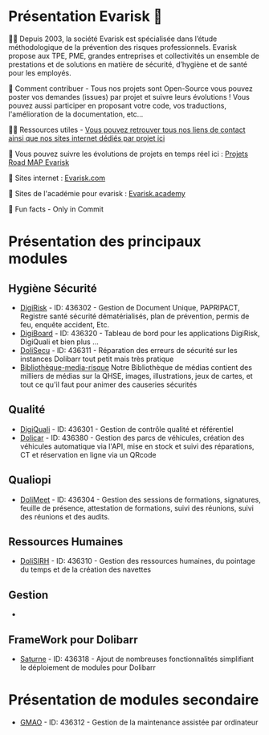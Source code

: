# Présentation Evarisk 👋

🙋‍♀️ Depuis 2003, la société Evarisk est spécialisée dans l’étude méthodologique de la prévention des risques professionnels. Evarisk propose aux TPE, PME, grandes entreprises et collectivités un ensemble de prestations et de solutions en matière de sécurité, d’hygiène et de santé pour les employés.

🌈 Comment contribuer - Tous nos projets sont Open-Source vous pouvez poster vos demandes (issues) par projet et suivre leurs évolutions ! Vous pouvez aussi participer en proposant votre code, vos traductions, l'amélioration de la documentation, etc...

👩‍💻 Ressources utiles - [Vous pouvez retrouver tous nos liens de contact ainsi que nos sites internet dédiés par projet ici](https://www.evarisk.com/linktree)

🧙 Vous pouvez suivre les évolutions de projets en temps réel ici : [Projets Road MAP Evarisk](https://github.com/orgs/Evarisk/projects/40/views/1?layout=board)

👩‍ Sites internet : [Evarisk.com](https://www.evarisk.com/)

👩‍ Sites de l'académie pour evarisk : [Evarisk.academy](https://evarisk.academy)

🍿 Fun facts - Only in Commit

# Présentation des principaux modules
## Hygiène Sécurité
- [DigiRisk](https://github.com/Evarisk/Digirisk) - ID: 436302 - Gestion de Document Unique, PAPRIPACT, Registre santé sécurité dématérialisés, plan de prévention, permis de feu, enquête accident, Etc.
- [DigiBoard](https://github.com/Evarisk/digiboard) - ID: 436320 - Tableau de bord pour les applications DigiRisk, DigiQuali et bien plus ...
- [DoliSecu](https://github.com/Evarisk/dolisecu) - ID: 436311 - Réparation des erreurs de sécurité sur les instances Dolibarr tout petit mais très pratique
- [Bibliothèque-media-risque](https://github.com/Evarisk/bibliotheque-media-risque) Notre Bibliothèque de médias contient des milliers de médias sur la QHSE, images, illustrations, jeux de cartes, et tout ce qu'il faut pour animer des causeries sécurités
## Qualité
- [DigiQuali](https://github.com/Evarisk/DigiQuali) - ID: 436301 - Gestion de contrôle qualité et référentiel
- [Dolicar](https://github.com/Evarisk/dolicar) - ID: 436380 - Gestion des parcs de véhicules, création des véhicules automatique via l'API, mise en stock et suivi des réparations, CT et réservation en ligne via un QRcode
## Qualiopi
- [DoliMeet](https://github.com/Evarisk/dolimeet) - ID: 436304 - Gestion des sessions de formations, signatures, feuille de présence, attestation de formations, suivi des réunions, suivi des réunions et des audits.
## Ressources Humaines
- [DoliSIRH](https://github.com/Evarisk/DoliSIRH) - ID: 436310 - Gestion des ressources humaines, du pointage du temps et de la création des navettes
## Gestion
- 
## FrameWork pour Dolibarr
- [Saturne](https://github.com/Evarisk/Saturne) - ID: 436318 - Ajout de nombreuses fonctionnalités simplifiant le déploiement de modules pour Dolibarr

# Présentation de modules secondaire
- [GMAO](https://github.com/Evarisk/gmao) - ID: 436312 - Gestion de la maintenance assistée par ordinateur








